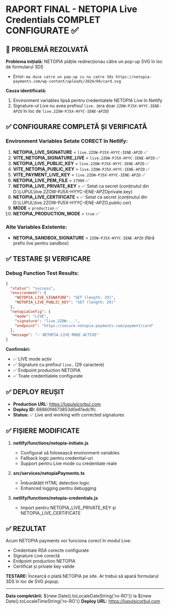 # RAPORT FINAL - NETOPIA Live Credentials COMPLET CONFIGURATE ✅

## 🎯 PROBLEMĂ REZOLVATĂ

**Problema inițială:** NETOPIA plățile redirecționau către un pop-up SVG în loc de formularul 3DS

- Error: `ma duce catre un pop-up cu nu catre 3ds https://netopia-payments.com/wp-content/uploads/2024/04/card.svg`

**Cauza identificată:**

1. Environment variables lipsă pentru credentialele NETOPIA Live în Netlify
2. Signature-ul Live nu avea prefixul `live.` (era doar `2ZOW-PJ5X-HYYC-IENE-APZO` în loc de `live.2ZOW-PJ5X-HYYC-IENE-APZO`)

## ✅ CONFIGURARE COMPLETĂ ȘI VERIFICATĂ

### Environment Variables Setate CORECT în Netlify:

1. **NETOPIA_LIVE_SIGNATURE** = `live.2ZOW-PJ5X-HYYC-IENE-APZO` ✅
2. **VITE_NETOPIA_SIGNATURE_LIVE** = `live.2ZOW-PJ5X-HYYC-IENE-APZO` ✅
3. **NETOPIA_LIVE_PUBLIC_KEY** = `live.2ZOW-PJ5X-HYYC-IENE-APZO` ✅
4. **VITE_NETOPIA_PUBLIC_KEY** = `live.2ZOW-PJ5X-HYYC-IENE-APZO` ✅
5. **VITE_PAYMENT_LIVE_KEY** = `live.2ZOW-PJ5X-HYYC-IENE-APZO` ✅
6. **NETOPIA_LIVE_PEM_FILE** = `17909` ✅
7. **NETOPIA_LIVE_PRIVATE_KEY** = ✅ Setat ca secret (conținutul din D:\LUPUL\live.2ZOW-PJ5X-HYYC-IENE-APZOprivate.key)
8. **NETOPIA_LIVE_CERTIFICATE** = ✅ Setat ca secret (conținutul din D:\LUPUL\live.2ZOW-PJ5X-HYYC-IENE-APZO.public.cer)
9. **MODE** = `production` ✅
10. **NETOPIA_PRODUCTION_MODE** = `true` ✅

### Alte Variables Existente:

- **NETOPIA_SANDBOX_SIGNATURE** = `2ZOW-PJ5X-HYYC-IENE-APZO` (fără prefix live pentru sandbox)

## ✅ TESTARE ȘI VERIFICARE

### Debug Function Test Results:

```json
{
  "status": "success",
  "environment": {
    "NETOPIA_LIVE_SIGNATURE": "SET (length: 29)",
    "NETOPIA_LIVE_PUBLIC_KEY": "SET (length: 29)"
  },
  "netopiaConfig": {
    "mode": "LIVE",
    "signature": "live.2ZOW-...",
    "endpoint": "https://secure.netopia-payments.com/payment/card"
  },
  "message": "✅ NETOPIA LIVE MODE ACTIVE"
}
```

**Confirmări:**

- ✅ LIVE mode activ
- ✅ Signature cu prefixul `live.` (29 caractere)
- ✅ Endpoint production NETOPIA
- ✅ Toate credentialele configurate

## ✅ DEPLOY REUȘIT

- **Production URL:** https://lupulsicorbul.com
- **Deploy ID:** 68860f4673853d0e61edc1fc
- **Status:** ✅ Live and working with corrected signatures

## ✅ FIȘIERE MODIFICATE

1. **netlify/functions/netopia-initiate.js**

   - Configurat să folosească environment variables
   - Fallback logic pentru credential-uri
   - Support pentru Live mode cu credentiale reale

2. **src/services/netopiaPayments.ts**

   - Îmbunătățit HTML detection logic
   - Enhanced logging pentru debugging

3. **netlify/functions/netopia-credentials.js**
   - Import pentru NETOPIA_LIVE_PRIVATE_KEY și NETOPIA_LIVE_CERTIFICATE

## ✅ REZULTAT

Acum NETOPIA payments vor funciona corect în modul Live:

- Credentiale RSA corecte configurate
- Signature Live corectă
- Endpoint production NETOPIA
- Certificat și private key valide

**TESTARE:** Încearcă o plată NETOPIA pe site. Ar trebui să apară formularul 3DS în loc de SVG popup.

---

**Data completării:** ${new Date().toLocaleDateString('ro-RO')} la ${new Date().toLocaleTimeString('ro-RO')}
**Deploy URL:** https://lupulsicorbul.com
